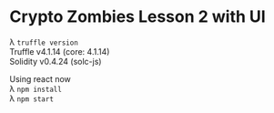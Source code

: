 # Crypto Zombies Lesson 2 with UI  
λ `truffle version`  
Truffle v4.1.14 (core: 4.1.14)  
Solidity v0.4.24 (solc-js)  

Using react now  
λ `npm install`  
λ `npm start`  
